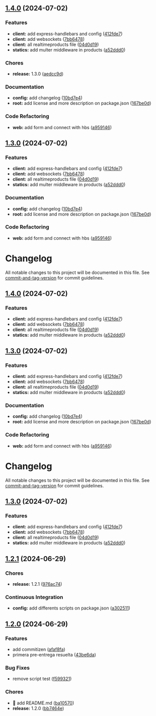 ## [1.4.0](https://github.com/AllanNara/PF-Backend/compare/v1.2.1...v1.4.0) (2024-07-02)

### Features

* **client:** add express-handlebars and config ([412fde7](https://github.com/AllanNara/PF-Backend/commit/412fde75dea2027c5426fc83f59dd9d8164953f9))
* **client:** add websockets ([7bb6478](https://github.com/AllanNara/PF-Backend/commit/7bb64783c6910d5d7098e980072cb28829f1dd45))
* **client:** all realtimeproducts file ([04d0d19](https://github.com/AllanNara/PF-Backend/commit/04d0d19d52dfeccb1e807bf3e44d92b198e29d0d))
* **statics:** add multer middleware in products ([a52ddd0](https://github.com/AllanNara/PF-Backend/commit/a52ddd0d512165241746e968faad8ae5f8f31b42))

### Chores

* **release:** 1.3.0 ([aedcc9d](https://github.com/AllanNara/PF-Backend/commit/aedcc9d841408c10afc1be779b8e2193ff711ddb))

### Documentation

* **config:** add changelog ([10bd7e4](https://github.com/AllanNara/PF-Backend/commit/10bd7e4f4e35617d00a96a7186c7ba8edd447963))
* **root:** add license and more description on package.json ([167be0d](https://github.com/AllanNara/PF-Backend/commit/167be0d480de7129144dc23adac667ee2c7dbf34))

### Code Refactoring

* **web:** add form and connect with hbs ([a959146](https://github.com/AllanNara/PF-Backend/commit/a9591465c437353e87e88d9bf3d4da7d99537b6d))
## [1.3.0](https://github.com/AllanNara/PF-Backend/compare/v1.2.1...v1.3.0) (2024-07-02)

### Features

* **client:** add express-handlebars and config ([412fde7](https://github.com/AllanNara/PF-Backend/commit/412fde75dea2027c5426fc83f59dd9d8164953f9))
* **client:** add websockets ([7bb6478](https://github.com/AllanNara/PF-Backend/commit/7bb64783c6910d5d7098e980072cb28829f1dd45))
* **client:** all realtimeproducts file ([04d0d19](https://github.com/AllanNara/PF-Backend/commit/04d0d19d52dfeccb1e807bf3e44d92b198e29d0d))
* **statics:** add multer middleware in products ([a52ddd0](https://github.com/AllanNara/PF-Backend/commit/a52ddd0d512165241746e968faad8ae5f8f31b42))

### Documentation

* **config:** add changelog ([10bd7e4](https://github.com/AllanNara/PF-Backend/commit/10bd7e4f4e35617d00a96a7186c7ba8edd447963))
* **root:** add license and more description on package.json ([167be0d](https://github.com/AllanNara/PF-Backend/commit/167be0d480de7129144dc23adac667ee2c7dbf34))

### Code Refactoring

* **web:** add form and connect with hbs ([a959146](https://github.com/AllanNara/PF-Backend/commit/a9591465c437353e87e88d9bf3d4da7d99537b6d))
# Changelog

All notable changes to this project will be documented in this file. See [commit-and-tag-version](https://github.com/absolute-version/commit-and-tag-version) for commit guidelines.

## [1.4.0](https://github.com/AllanNara/PF-Backend/compare/v1.2.1...v1.4.0) (2024-07-02)


### Features

* **client:** add express-handlebars and config ([412fde7](https://github.com/AllanNara/PF-Backend/commit/412fde75dea2027c5426fc83f59dd9d8164953f9))
* **client:** add websockets ([7bb6478](https://github.com/AllanNara/PF-Backend/commit/7bb64783c6910d5d7098e980072cb28829f1dd45))
* **client:** all realtimeproducts file ([04d0d19](https://github.com/AllanNara/PF-Backend/commit/04d0d19d52dfeccb1e807bf3e44d92b198e29d0d))
* **statics:** add multer middleware in products ([a52ddd0](https://github.com/AllanNara/PF-Backend/commit/a52ddd0d512165241746e968faad8ae5f8f31b42))

## [1.3.0](https://github.com/AllanNara/PF-Backend/compare/v1.2.1...v1.3.0) (2024-07-02)

### Features

* **client:** add express-handlebars and config ([412fde7](https://github.com/AllanNara/PF-Backend/commit/412fde75dea2027c5426fc83f59dd9d8164953f9))
* **client:** add websockets ([7bb6478](https://github.com/AllanNara/PF-Backend/commit/7bb64783c6910d5d7098e980072cb28829f1dd45))
* **client:** all realtimeproducts file ([04d0d19](https://github.com/AllanNara/PF-Backend/commit/04d0d19d52dfeccb1e807bf3e44d92b198e29d0d))
* **statics:** add multer middleware in products ([a52ddd0](https://github.com/AllanNara/PF-Backend/commit/a52ddd0d512165241746e968faad8ae5f8f31b42))

### Documentation

* **config:** add changelog ([10bd7e4](https://github.com/AllanNara/PF-Backend/commit/10bd7e4f4e35617d00a96a7186c7ba8edd447963))
* **root:** add license and more description on package.json ([167be0d](https://github.com/AllanNara/PF-Backend/commit/167be0d480de7129144dc23adac667ee2c7dbf34))

### Code Refactoring

* **web:** add form and connect with hbs ([a959146](https://github.com/AllanNara/PF-Backend/commit/a9591465c437353e87e88d9bf3d4da7d99537b6d))
# Changelog

All notable changes to this project will be documented in this file. See [commit-and-tag-version](https://github.com/absolute-version/commit-and-tag-version) for commit guidelines.

## [1.3.0](https://github.com/AllanNara/PF-Backend/compare/v1.2.1...v1.3.0) (2024-07-02)


### Features

* **client:** add express-handlebars and config ([412fde7](https://github.com/AllanNara/PF-Backend/commit/412fde75dea2027c5426fc83f59dd9d8164953f9))
* **client:** add websockets ([7bb6478](https://github.com/AllanNara/PF-Backend/commit/7bb64783c6910d5d7098e980072cb28829f1dd45))
* **client:** all realtimeproducts file ([04d0d19](https://github.com/AllanNara/PF-Backend/commit/04d0d19d52dfeccb1e807bf3e44d92b198e29d0d))
* **statics:** add multer middleware in products ([a52ddd0](https://github.com/AllanNara/PF-Backend/commit/a52ddd0d512165241746e968faad8ae5f8f31b42))

## [1.2.1](https://github.com/AllanNara/PF-Backend/compare/v1.2.0...v1.2.1) (2024-06-29)

### Chores

* **release:** 1.2.1 ([976ac74](https://github.com/AllanNara/PF-Backend/commit/976ac7432fd06273a1b1d545db9654f44cde05c1))

### Continuous Integration

* **config:** add differents scripts on package.json ([a302511](https://github.com/AllanNara/PF-Backend/commit/a30251184c2de7c9c137bb7aafae52b4ce49e390))
## [1.2.0](https://github.com/AllanNara/PF-Backend/compare/ba105706d5f8b4166e0538ed0758e65d9c1531dc...v1.2.0) (2024-06-29)

### Features

* add commitizen ([afaf8fa](https://github.com/AllanNara/PF-Backend/commit/afaf8fa82ffa66116cd011ebd2581e6ad3f39de1))
* primera pre-entrega resuelta ([43be6da](https://github.com/AllanNara/PF-Backend/commit/43be6dae3647fb626a479df6356fcfb63b37944e))

### Bug Fixes

* remove script test ([f599321](https://github.com/AllanNara/PF-Backend/commit/f5993212995851f83b0b04234fc42314ec97ec78))

### Chores

* :memo: add README.md ([ba10570](https://github.com/AllanNara/PF-Backend/commit/ba105706d5f8b4166e0538ed0758e65d9c1531dc))
* **release:** 1.2.0 ([bb7464e](https://github.com/AllanNara/PF-Backend/commit/bb7464e9af4520c9176c79dcfb6a3a390aebe549))
